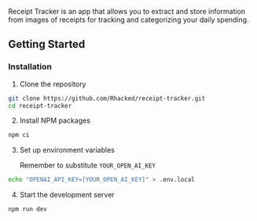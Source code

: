 Receipt Tracker is an app that allows you to extract and store information from images of receipts for tracking and
categorizing your daily spending.

## Getting Started

### Installation

1. Clone the repository

```sh
git clone https://github.com/Rhacked/receipt-tracker.git
cd receipt-tracker
```

2. Install NPM packages

```sh
npm ci
```

3. Set up environment variables

   Remember to substitute `YOUR_OPEN_AI_KEY`

```sh
echo "OPENAI_API_KEY=[YOUR_OPEN_AI_KEY]" > .env.local
```

4. Start the development server

```sh
npm run dev
```
